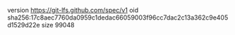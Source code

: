 version https://git-lfs.github.com/spec/v1
oid sha256:17c8aec7760da0959c1dedac66059003f96cc7dac2c13a362c9e405d1529d22e
size 99048
